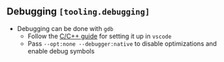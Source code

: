 ## Debugging `[tooling.debugging]`

* Debugging can be done with `gdb`
  * Follow the [C/C++ guide](https://code.visualstudio.com/docs/cpp/config-linux) for setting it up in `vscode`
  * Pass `--opt:none --debugger:native` to disable optimizations and enable debug symbols

